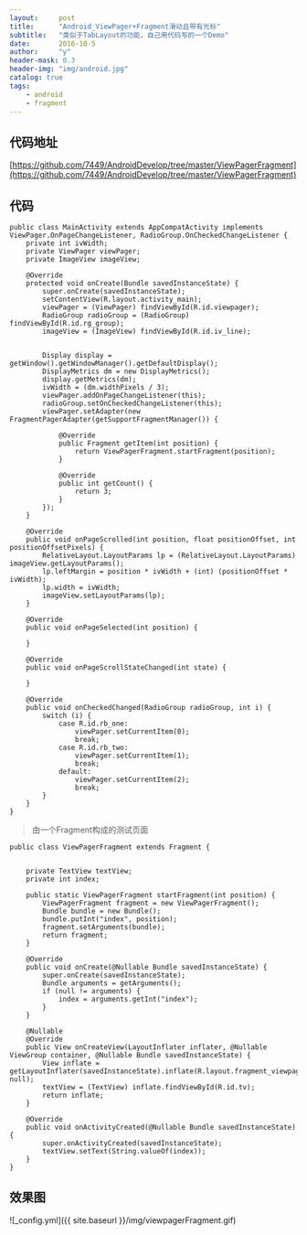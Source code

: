 ```yaml
---
layout:     post
title:      "Android_ViewPager+Fragment滑动且带有光标"
subtitle:   "类似于TabLayout的功能，自己用代码写的一个Demo"
date:       2016-10-5
author:     "y"
header-mask: 0.3
header-img: "img/android.jpg"
catalog: true
tags:
    - android
    - fragment
---
```



## 代码地址
[https://github.com/7449/AndroidDevelop/tree/master/ViewPagerFragment](https://github.com/7449/AndroidDevelop/tree/master/ViewPagerFragment)

## 代码

	public class MainActivity extends AppCompatActivity implements ViewPager.OnPageChangeListener, RadioGroup.OnCheckedChangeListener {
	    private int ivWidth;
	    private ViewPager viewPager;
	    private ImageView imageView;
	
	    @Override
	    protected void onCreate(Bundle savedInstanceState) {
	        super.onCreate(savedInstanceState);
	        setContentView(R.layout.activity_main);
	        viewPager = (ViewPager) findViewById(R.id.viewpager);
	        RadioGroup radioGroup = (RadioGroup) findViewById(R.id.rg_group);
	        imageView = (ImageView) findViewById(R.id.iv_line);
	
	
	        Display display = getWindow().getWindowManager().getDefaultDisplay();
	        DisplayMetrics dm = new DisplayMetrics();
	        display.getMetrics(dm);
	        ivWidth = (dm.widthPixels / 3);
	        viewPager.addOnPageChangeListener(this);
	        radioGroup.setOnCheckedChangeListener(this);
	        viewPager.setAdapter(new FragmentPagerAdapter(getSupportFragmentManager()) {
	
	            @Override
	            public Fragment getItem(int position) {
	                return ViewPagerFragment.startFragment(position);
	            }
	
	            @Override
	            public int getCount() {
	                return 3;
	            }
	        });
	    }
	
	    @Override
	    public void onPageScrolled(int position, float positionOffset, int positionOffsetPixels) {
	        RelativeLayout.LayoutParams lp = (RelativeLayout.LayoutParams) imageView.getLayoutParams();
	        lp.leftMargin = position * ivWidth + (int) (positionOffset * ivWidth);
	        lp.width = ivWidth;
	        imageView.setLayoutParams(lp);
	    }
	
	    @Override
	    public void onPageSelected(int position) {
	
	    }
	
	    @Override
	    public void onPageScrollStateChanged(int state) {
	
	    }
	
	    @Override
	    public void onCheckedChanged(RadioGroup radioGroup, int i) {
	        switch (i) {
	            case R.id.rb_one:
	                viewPager.setCurrentItem(0);
	                break;
	            case R.id.rb_two:
	                viewPager.setCurrentItem(1);
	                break;
	            default:
	                viewPager.setCurrentItem(2);
	                break;
	        }
	    }
	}

>由一个Fragment构成的测试页面


	public class ViewPagerFragment extends Fragment {
	
	
	    private TextView textView;
	    private int index;
	
	    public static ViewPagerFragment startFragment(int position) {
	        ViewPagerFragment fragment = new ViewPagerFragment();
	        Bundle bundle = new Bundle();
	        bundle.putInt("index", position);
	        fragment.setArguments(bundle);
	        return fragment;
	    }
	
	    @Override
	    public void onCreate(@Nullable Bundle savedInstanceState) {
	        super.onCreate(savedInstanceState);
	        Bundle arguments = getArguments();
	        if (null != arguments) {
	            index = arguments.getInt("index");
	        }
	    }
	
	    @Nullable
	    @Override
	    public View onCreateView(LayoutInflater inflater, @Nullable ViewGroup container, @Nullable Bundle savedInstanceState) {
	        View inflate = getLayoutInflater(savedInstanceState).inflate(R.layout.fragment_viewpager, null);
	        textView = (TextView) inflate.findViewById(R.id.tv);
	        return inflate;
	    }
	
	    @Override
	    public void onActivityCreated(@Nullable Bundle savedInstanceState) {
	        super.onActivityCreated(savedInstanceState);
	        textView.setText(String.valueOf(index));
	    }
	}

## 效果图

![_config.yml]({{ site.baseurl }}/img/viewpagerFragment.gif)